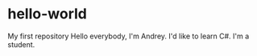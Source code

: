 # hello-world
My first repository
Hello everybody, I'm Andrey. I'd like to learn C#. I'm a student.
